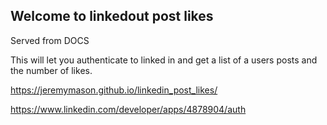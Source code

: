 ## Welcome to linkedout post likes

Served from DOCS

This will let you authenticate to linked in and get a list of a users posts and the number of likes.

https://jeremymason.github.io/linkedin_post_likes/

https://www.linkedin.com/developer/apps/4878904/auth
